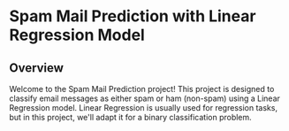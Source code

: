 # Spam Mail Prediction with Linear Regression Model

## Overview

Welcome to the Spam Mail Prediction project! This project is designed to classify email messages as either spam or ham (non-spam) using a Linear Regression model. Linear Regression is usually used for regression tasks, but in this project, we'll adapt it for a binary classification problem.

